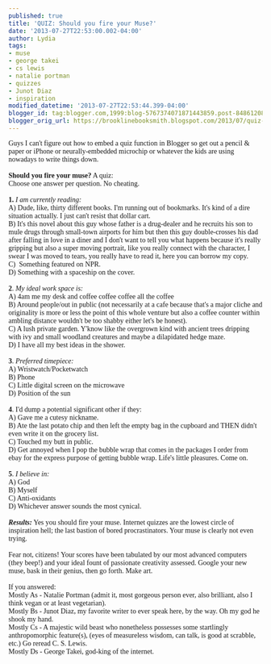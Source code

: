 ```yaml
---
published: true
title: 'QUIZ: Should you fire your Muse?'
date: '2013-07-27T22:53:00.002-04:00'
author: Lydia
tags:
- muse
- george takei
- cs lewis
- natalie portman
- quizzes
- Junot Diaz
- inspiration
modified_datetime: '2013-07-27T22:53:44.399-04:00'
blogger_id: tag:blogger.com,1999:blog-5767374071871443859.post-8486120869652897661
blogger_orig_url: https://brooklinebooksmith.blogspot.com/2013/07/quiz-should-you-fire-your-muse.html
---
```


<span style="font-family: Georgia, Times New Roman, serif;">Guys I can't figure out how to embed a quiz function in Blogger so get out a pencil &amp; paper or iPhone or neurally-embedded microchip or whatever the kids are using nowadays to write things down.</span><br /><span style="font-family: Georgia, Times New Roman, serif;"><br /></span><span style="font-family: Georgia, Times New Roman, serif;"><b>Should you fire your muse?</b> A quiz:</span><br /><span style="font-family: Georgia, Times New Roman, serif;">Choose one answer per question. No cheating.</span><br /><span style="font-family: Georgia, Times New Roman, serif;"><br /></span><span style="font-family: Georgia, Times New Roman, serif;"><b>1.</b> <i>I am currently reading:</i></span><br /><span style="font-family: Georgia, Times New Roman, serif;">A) Dude, like, thirty different books. I'm running out of bookmarks. It's kind of a dire situation actually. I just can't resist that dollar cart.</span><br /><span style="font-family: Georgia, Times New Roman, serif;">B) It's this novel about this guy whose father is a drug-dealer and he recruits his son to mule drugs through small-town airports for him but then this guy double-crosses his dad after falling in love in a diner and I don't want to tell you what happens because it's really gripping but also a super moving portrait, like you really connect with the character, I swear I was moved to tears, you really have to read it, here you can borrow my copy.</span><br /><span style="font-family: Georgia, Times New Roman, serif;">C) &nbsp;Something featured on NPR.</span><br /><span style="font-family: Georgia, Times New Roman, serif;">D) Something with a spaceship on the cover.</span><br /><span style="font-family: Georgia, Times New Roman, serif;"><br /></span><span style="font-family: Georgia, Times New Roman, serif;"><b>2</b>. <i>My ideal work space is:</i></span><br /><span style="font-family: Georgia, Times New Roman, serif;">A) 4am me my desk and coffee coffee coffee all the coffee</span><br /><span style="font-family: Georgia, Times New Roman, serif;">B) Around people/out in public (not necessarily at a cafe because that's a major cliche and originality is more or less the point of this whole venture but also a coffee counter within ambling distance wouldn't be too shabby either let's be honest).</span><br /><span style="font-family: Georgia, Times New Roman, serif;">C) A lush private garden. Y'know like the overgrown kind with ancient trees dripping with ivy and small woodland creatures and maybe a dilapidated hedge maze.</span><br /><span style="font-family: Georgia, Times New Roman, serif;">D) I have all my best ideas in the shower.&nbsp;</span><br /><span style="font-family: Georgia, Times New Roman, serif;"><br /></span><span style="font-family: Georgia, Times New Roman, serif;"><b>3</b>. <i>Preferred timepiece:</i></span><br /><span style="font-family: Georgia, Times New Roman, serif;">A) Wristwatch/Pocketwatch</span><br /><span style="font-family: Georgia, Times New Roman, serif;">B) Phone</span><br /><span style="font-family: Georgia, Times New Roman, serif;">C) Little digital screen on the microwave&nbsp;</span><br /><span style="font-family: Georgia, Times New Roman, serif;">D) Position of the sun</span><br /><span style="font-family: Georgia, Times New Roman, serif;"><br /></span><span style="font-family: Georgia, Times New Roman, serif;"><b>4</b>. I'd dump a potential significant other if they:</span><br /><span style="font-family: Georgia, Times New Roman, serif;">A) Gave me a cutesy nickname.</span><br /><span style="font-family: Georgia, Times New Roman, serif;">B) Ate the last potato chip and then left the empty bag in the cupboard and THEN didn't even write it on the grocery list.</span><br /><span style="font-family: Georgia, Times New Roman, serif;">C) Touched my butt in public.</span><br /><span style="font-family: Georgia, Times New Roman, serif;">D) Get annoyed when I pop the bubble wrap that comes in the packages I order from ebay for the express purpose of getting bubble wrap. Life's little pleasures. Come on.</span><br /><span style="font-family: Georgia, Times New Roman, serif;"><br /></span><span style="font-family: Georgia, Times New Roman, serif;"><b>5</b>.<i> I believe in:</i></span><br /><span style="font-family: Georgia, Times New Roman, serif;">A) God</span><br /><span style="font-family: Georgia, Times New Roman, serif;">B) Myself</span><br /><span style="font-family: Georgia, Times New Roman, serif;">C) Anti-oxidants</span><br /><span style="font-family: Georgia, Times New Roman, serif;">D) Whichever answer sounds the most cynical.</span><br /><span style="font-family: Georgia, Times New Roman, serif;"><br /></span><span style="font-family: Georgia, Times New Roman, serif;"><b><i>Results:</i></b> Yes you should fire your muse. Internet quizzes are the lowest circle of inspiration hell; the last bastion of bored procrastinators. Your muse is clearly not even trying.</span><br /><span style="font-family: Georgia, Times New Roman, serif;"><br /></span><span style="font-family: Georgia, Times New Roman, serif;">Fear not, citizens! Your scores have been tabulated by our most advanced computers (they beep!) and your ideal fount of passionate creativity assessed. Google your new muse, bask in their genius, then go forth. Make art.</span><br /><span style="font-family: Georgia, Times New Roman, serif;"><br /></span><span style="font-family: Georgia, Times New Roman, serif;">If you answered:</span><br /><span style="font-family: Georgia, Times New Roman, serif;">Mostly As - Natalie Portman (admit it, most gorgeous person ever, also brilliant, also I think vegan or at least vegetarian).</span><br /><span style="font-family: Georgia, Times New Roman, serif;">Mostly Bs - Junot Diaz, my favorite writer to ever speak here, by the way. Oh my god he shook my hand.</span><br /><span style="font-family: Georgia, Times New Roman, serif;">Mostly Cs - A majestic wild beast who nonetheless possesses some startlingly anthropomorphic feature(s), (eyes of measureless wisdom, can talk, is good at scrabble, etc.) Go reread C. S. Lewis.</span><br /><span style="font-family: Georgia, Times New Roman, serif;">Mostly Ds - George Takei, god-king of the internet.</span>
